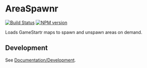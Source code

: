 <!-- {{Top}} -->
# AreaSpawnr
[![Build Status](https://travis-ci.org/FullScreenShenanigans/AreaSpawnr.svg?branch=master)](https://travis-ci.org/FullScreenShenanigans/AreaSpawnr)
[![NPM version](https://badge.fury.io/js/areaspawnr.svg)](http://badge.fury.io/js/areaspawnr)

Loads GameStartr maps to spawn and unspawn areas on demand.
<!-- {{/Top}} -->

<!-- {{Development}} -->
## Development

See [Documentation/Development](https://github.com/FullScreenShenanigans/Documentation).


<!-- {{/Development}} -->
